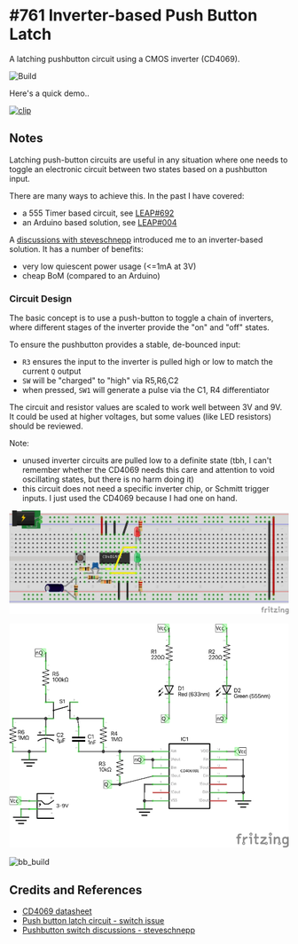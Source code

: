 # #761 Inverter-based Push Button Latch

A latching pushbutton circuit using a CMOS inverter (CD4069).

![Build](./assets/PushButtonLatch_build.jpg?raw=true)

Here's a quick demo..

[![clip](https://img.youtube.com/vi/E-EettivcgY/0.jpg)](https://www.youtube.com/watch?v=E-EettivcgY)

## Notes

Latching push-button circuits are useful in any situation where one needs to toggle an electronic circuit between two states based on a pushbutton input.

There are many ways to achieve this. In the past I have covered:

* a 555 Timer based circuit, see [LEAP#692](../../555Timer/Latch/)
* an Arduino based solution, see [LEAP#004](../../../playground/PushbuttonLED/)

A [discussions with steveschnepp](https://github.com/tardate/LittleArduinoProjects/issues/36) introduced me to an inverter-based solution. It has a number of benefits:

* very low quiescent power usage (<=1mA at 3V)
* cheap BoM (compared to an Arduino)

### Circuit Design

The basic concept is to use a push-button to toggle a chain of inverters,
where different stages of the inverter provide the "on" and "off" states.

To ensure the pushbutton provides a stable, de-bounced input:

* `R3` ensures the input to the inverter is pulled high or low to match the current `Q` output
* `SW` will be "charged" to "high" via R5,R6,C2
* when pressed, `SW1` will generate a pulse via the C1, R4 differentiator

The circuit and resistor values are scaled to work well between 3V and 9V. It could be used at higher voltages, but some values (like LED resistors) should be reviewed.

Note:

* unused inverter circuits are pulled low to a definite state (tbh, I can't remember whether the CD4069 needs this care and attention to void oscillating states, but there is no harm doing it)
* this circuit does not need a specific inverter chip, or Schmitt trigger inputs. I just used the CD4069 because I had one on hand.

![bb](./assets/PushButtonLatch_bb.jpg?raw=true)

![schematic](./assets/PushButtonLatch_schematic.jpg?raw=true)

![bb_build](./assets/PushButtonLatch_bb_build.jpg?raw=true)

## Credits and References

* [CD4069 datasheet](https://www.futurlec.com/4000Series/CD4069.shtml)
* [Push button latch circuit - switch issue](https://electronics.stackexchange.com/questions/651202/push-button-latch-circuit-switch-issue)
* [Pushbutton switch discussions - steveschnepp](https://github.com/tardate/LittleArduinoProjects/issues/36)
